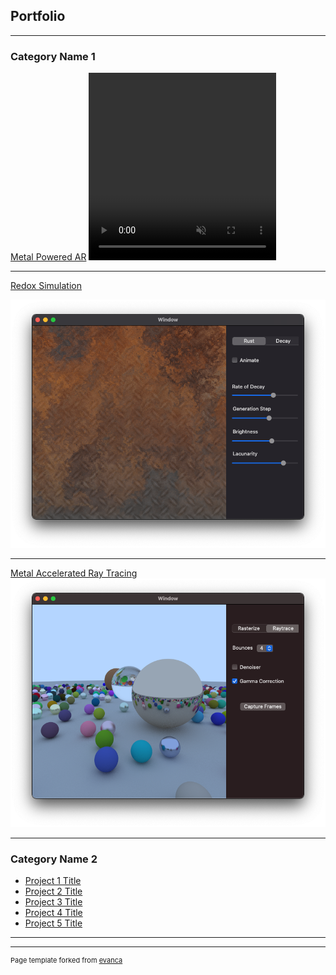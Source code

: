 ## Portfolio

---

### Category Name 1 

[Metal Powered AR](https://sites.gold.ac.uk/computing-project-prizes/eoin-roe/)
<video width="300" height="300" controls autoplay muted>
    <source src="images/ripples.mov" type="video/mp4">
</video>


---
[Redox Simulation](https://sites.gold.ac.uk/computing-project-prizes/eoin-roe/)
<!-- <video width ="300" height="300" controls autoplay muted>
    <source src="images/rust.mov" type="video/mp4">
</video> -->
<img src="images/rust.png?raw=true"/>

---
[Metal Accelerated Ray Tracing](https://twitter.com/eoinrroe/status/1341084039453831168)
<img src="images/mixed.png?raw=true"/>

---

### Category Name 2

- [Project 1 Title](http://example.com/)
- [Project 2 Title](http://example.com/)
- [Project 3 Title](http://example.com/)
- [Project 4 Title](http://example.com/)
- [Project 5 Title](http://example.com/)

---




---
<p style="font-size:11px">Page template forked from <a href="https://github.com/evanca/quick-portfolio">evanca</a></p>
<!-- Remove above link if you don't want to attibute -->
